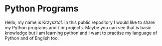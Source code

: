 # Python Programs

Hello, my name is Krzysztof.
In this public repository I would like to share my Python programs and / or projects. 
Maybe you can see that is basic knowledge but i am learning python and i want to practise my language of Python and of English too.
